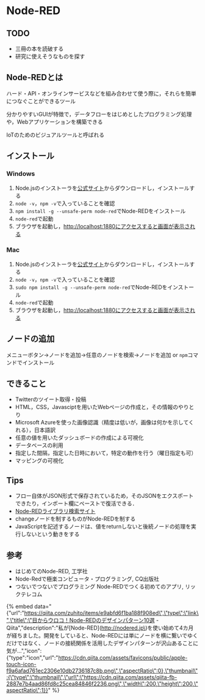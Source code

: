 # Node-RED

## TODO

* 三冊の本を読破する
* 研究に使えそうなものを探す

## Node-REDとは

ハード・API・オンラインサービスなどを組み合わせて使う際に，それらを簡単につなぐことができるツール

分かりやすいGUIが特徴で，データフローをはじめとしたプログラミング処理や，Webアプリケーションを構築できる

IoTのためのビジュアルツールと呼ばれる

## インストール

### Windows

1. Node.jsのインストーラを[公式サイト](https://nodejs.org/ja/)からダウンロードし，インストールする
2. `node -v`，`npm -v`で入っていることを確認
3. `npm install -g --unsafe-perm node-red`でNode-REDをインストール
4. `node-red`で起動
5. ブラウザを起動し，[http://localhost:1880にアクセスすると画面が表示される](http://localhost:1880にアクセスすると画面が表示される)

### Mac

1. Node.jsのインストーラを[公式サイト](https://nodejs.org/ja/)からダウンロードし，インストールする
2. `node -v`，`npm -v`で入っていることを確認
3. `sudo npm install -g --unsafe-perm node-red`でNode-REDをインストール
4. `node-red`で起動
5. ブラウザを起動し，[http://localhost:1880にアクセスすると画面が表示される](http://localhost:1880にアクセスすると画面が表示される)

## ノードの追加

メニューボタン→ノードを追加→任意のノードを検索→ノードを追加 or `npm`コマンドでインストール

## できること

* Twitterのツイート取得・投稿
* HTML，CSS，Javasciptを用いたWebページの作成と，その情報のやりとり
* Microsoft Azureを使った画像認識（精度は低いが，画像は何かを示してくれる），日本語訳
* 任意の値を用いたダッシュボードの作成による可視化
* データベースの利用
* 指定した間隔，指定した日時において，特定の動作を行う（曜日指定も可）
* マッピングの可視化

## Tips

* フロー自体がJSON形式で保存されているため，そのJSONをエクスポートできたり，インポート欄にペーストで復活できる．
* [Node-REDライブラリ検索サイト](http://flows.nodered.org/)
* changeノードを制するものがNode-REDを制する
* JavaScriptを記述するノードは、値をreturnしないと後続ノードの処理を実行しないという動きをする

## 参考

* はじめてのNode-RED, 工学社
* Node-Redで極楽コンピュータ・プログラミング, CQ出版社  
* つないでつないでプログラミング Node-REDでつくる初めてのアプリ, リックテレコム  

{% embed data="{\"url\":\"https://qiita.com/zuhito/items/e9abfd6f1ba188f908ed\",\"type\":\"link\",\"title\":\"目からウロコ！Node-REDのデザインパターン10選 - Qiita\",\"description\":\"私が\[Node-RED\]\(http://nodered.jp\)を使い始めて4カ月が経ちました。開発をしていると、Node-REDには単にノードを横に繋いでゆくだけではなく、ノードの接続関係を活用したデザインパターンが沢山あることに気が...\",\"icon\":{\"type\":\"icon\",\"url\":\"https://cdn.qiita.com/assets/favicons/public/apple-touch-icon-f9a6afad761ec2306e10db2736187c8b.png\",\"aspectRatio\":0},\"thumbnail\":{\"type\":\"thumbnail\",\"url\":\"https://cdn.qiita.com/assets/qiita-fb-2887e7b4aad86fd8c25cea84846f2236.png\",\"width\":200,\"height\":200,\"aspectRatio\":1}}" %}

